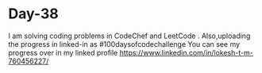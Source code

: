 # Day-38
I am solving coding problems in CodeChef and LeetCode . Also,uploading the progress in linked-in as #100daysofcodechallenge You can see my progress over in my linked profile https://www.linkedin.com/in/lokesh-t-m-760456227/
